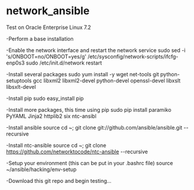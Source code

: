 # network_ansible
Test on Oracle Enterprise Linux 7.2

-Perform a base installation 

-Enable the network interface and restart the network service
sudo sed -i 's/ONBOOT=no/ONBOOT=yes/g' /etc/sysconfig/network-scripts/ifcfg-enp0s3
sudo /etc/init.d/network restart

-Install several packages
sudo yum install -y wget net-tools git python-setuptools gcc libxml2 libxml2-devel python-devel openssl-devel libxslt libsxlt-devel

-Install pip
sudo easy_install pip

-Install more packages, this time using pip
sudo pip install paramiko PyYAML Jinja2 httplib2 six ntc-ansibl

-Install ansible source
cd ~; git clone git://github.com/ansible/ansible.git --recursive

-Install ntc-ansible source
cd ~; git clone https://github.com/networktocode/ntc-ansible --recursive

-Setup your environment (this can be put in your .bashrc file)
source ~/ansible/hacking/env-setup

-Download this git repo and begin testing...

